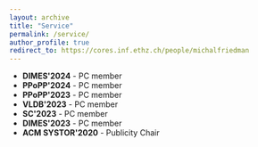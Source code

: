 ```yaml
---
layout: archive
title: "Service"
permalink: /service/
author_profile: true
redirect_to: https://cores.inf.ethz.ch/people/michalfriedman
---
```


* **DIMES'2024** - PC member
* **PPoPP'2024** - PC member
* **PPoPP'2023** - PC member
* **VLDB'2023** - PC member
* **SC'2023** - PC member
* **DIMES'2023** - PC member
* **ACM SYSTOR'2020** - Publicity Chair

